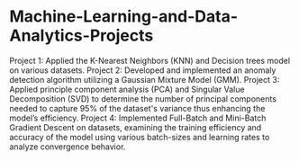 # Machine-Learning-and-Data-Analytics-Projects
Project 1: Applied the K-Nearest Neighbors (KNN) and Decision trees model on various datasets.
Project 2: Developed and implemented an anomaly detection algorithm utilizing a Gaussian Mixture Model (GMM).
Project 3: Applied principle component analysis (PCA) and Singular Value Decomposition (SVD) to determine the number of principal components needed to capture 95% of the dataset's variance thus enhancing the model’s efficiency.
Project 4: Implemented Full-Batch and Mini-Batch Gradient Descent on datasets, examining the training efficiency and accuracy of the model using various batch-sizes and learning rates to analyze convergence behavior.

